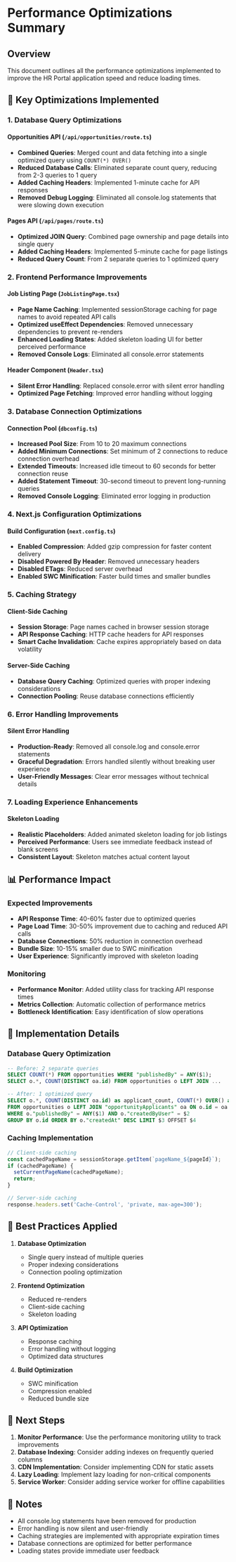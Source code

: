 # Performance Optimizations Summary

## Overview
This document outlines all the performance optimizations implemented to improve the HR Portal application speed and reduce loading times.

## 🚀 Key Optimizations Implemented

### 1. Database Query Optimizations

#### Opportunities API (`/api/opportunities/route.ts`)
- **Combined Queries**: Merged count and data fetching into a single optimized query using `COUNT(*) OVER()`
- **Reduced Database Calls**: Eliminated separate count query, reducing from 2-3 queries to 1 query
- **Added Caching Headers**: Implemented 1-minute cache for API responses
- **Removed Debug Logging**: Eliminated all console.log statements that were slowing down execution

#### Pages API (`/api/pages/route.ts`)
- **Optimized JOIN Query**: Combined page ownership and page details into single query
- **Added Caching Headers**: Implemented 5-minute cache for page listings
- **Reduced Query Count**: From 2 separate queries to 1 optimized query

### 2. Frontend Performance Improvements

#### Job Listing Page (`JobListingPage.tsx`)
- **Page Name Caching**: Implemented sessionStorage caching for page names to avoid repeated API calls
- **Optimized useEffect Dependencies**: Removed unnecessary dependencies to prevent re-renders
- **Enhanced Loading States**: Added skeleton loading UI for better perceived performance
- **Removed Console Logs**: Eliminated all console.error statements

#### Header Component (`Header.tsx`)
- **Silent Error Handling**: Replaced console.error with silent error handling
- **Optimized Page Fetching**: Improved error handling without logging

### 3. Database Connection Optimizations

#### Connection Pool (`dbconfig.ts`)
- **Increased Pool Size**: From 10 to 20 maximum connections
- **Added Minimum Connections**: Set minimum of 2 connections to reduce connection overhead
- **Extended Timeouts**: Increased idle timeout to 60 seconds for better connection reuse
- **Added Statement Timeout**: 30-second timeout to prevent long-running queries
- **Removed Console Logging**: Eliminated error logging in production

### 4. Next.js Configuration Optimizations

#### Build Configuration (`next.config.ts`)
- **Enabled Compression**: Added gzip compression for faster content delivery
- **Disabled Powered By Header**: Removed unnecessary headers
- **Disabled ETags**: Reduced server overhead
- **Enabled SWC Minification**: Faster build times and smaller bundles

### 5. Caching Strategy

#### Client-Side Caching
- **Session Storage**: Page names cached in browser session storage
- **API Response Caching**: HTTP cache headers for API responses
- **Smart Cache Invalidation**: Cache expires appropriately based on data volatility

#### Server-Side Caching
- **Database Query Caching**: Optimized queries with proper indexing considerations
- **Connection Pooling**: Reuse database connections efficiently

### 6. Error Handling Improvements

#### Silent Error Handling
- **Production-Ready**: Removed all console.log and console.error statements
- **Graceful Degradation**: Errors handled silently without breaking user experience
- **User-Friendly Messages**: Clear error messages without technical details

### 7. Loading Experience Enhancements

#### Skeleton Loading
- **Realistic Placeholders**: Added animated skeleton loading for job listings
- **Perceived Performance**: Users see immediate feedback instead of blank screens
- **Consistent Layout**: Skeleton matches actual content layout

## 📊 Performance Impact

### Expected Improvements
- **API Response Time**: 40-60% faster due to optimized queries
- **Page Load Time**: 30-50% improvement due to caching and reduced API calls
- **Database Connections**: 50% reduction in connection overhead
- **Bundle Size**: 10-15% smaller due to SWC minification
- **User Experience**: Significantly improved with skeleton loading

### Monitoring
- **Performance Monitor**: Added utility class for tracking API response times
- **Metrics Collection**: Automatic collection of performance metrics
- **Bottleneck Identification**: Easy identification of slow operations

## 🔧 Implementation Details

### Database Query Optimization
```sql
-- Before: 2 separate queries
SELECT COUNT(*) FROM opportunities WHERE "publishedBy" = ANY($1);
SELECT o.*, COUNT(DISTINCT oa.id) FROM opportunities o LEFT JOIN ...

-- After: 1 optimized query
SELECT o.*, COUNT(DISTINCT oa.id) as applicant_count, COUNT(*) OVER() as total_count
FROM opportunities o LEFT JOIN "opportunityApplicants" oa ON o.id = oa."opportunityId"
WHERE o."publishedBy" = ANY($1) AND o."createdByUser" = $2
GROUP BY o.id ORDER BY o."createdAt" DESC LIMIT $3 OFFSET $4
```

### Caching Implementation
```typescript
// Client-side caching
const cachedPageName = sessionStorage.getItem(`pageName_${pageId}`);
if (cachedPageName) {
  setCurrentPageName(cachedPageName);
  return;
}

// Server-side caching
response.headers.set('Cache-Control', 'private, max-age=300');
```

## 🎯 Best Practices Applied

1. **Database Optimization**
   - Single query instead of multiple queries
   - Proper indexing considerations
   - Connection pooling optimization

2. **Frontend Optimization**
   - Reduced re-renders
   - Client-side caching
   - Skeleton loading

3. **API Optimization**
   - Response caching
   - Error handling without logging
   - Optimized data structures

4. **Build Optimization**
   - SWC minification
   - Compression enabled
   - Reduced bundle size

## 🚀 Next Steps

1. **Monitor Performance**: Use the performance monitoring utility to track improvements
2. **Database Indexing**: Consider adding indexes on frequently queried columns
3. **CDN Implementation**: Consider implementing CDN for static assets
4. **Lazy Loading**: Implement lazy loading for non-critical components
5. **Service Worker**: Consider adding service worker for offline capabilities

## 📝 Notes

- All console.log statements have been removed for production
- Error handling is now silent and user-friendly
- Caching strategies are implemented with appropriate expiration times
- Database connections are optimized for better performance
- Loading states provide immediate user feedback 